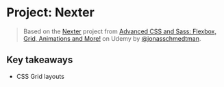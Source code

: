 # Project: Nexter

> Based on the [Nexter](https://nexter.netlify.com) project from [Advanced CSS and Sass: Flexbox, Grid, Animations and More!](https://www.udemy.com/course/advanced-css-and-sass/) on Udemy by [@jonasschmedtman](https://twitter.com/jonasschmedtman). 

## Key takeaways
- CSS Grid layouts



